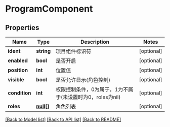 # ProgramComponent

## Properties
Name | Type | Description | Notes
------------ | ------------- | ------------- | -------------
**ident** | **string** | 项目组件标识符 | [optional] 
**enabled** | **bool** | 是否开启 | [optional] 
**position** | **int** | 位置值 | [optional] 
**visible** | **bool** | 是否允许显示(角色控制) | [optional] 
**condition** | **int** | 权限控制条件，0为属于，1为不属于(未设置时为0，roles为nil) | [optional] 
**roles** | [**null[]**](.md) | 角色列表 | [optional] 

[[Back to Model list]](../../README.md#documentation-for-models) [[Back to API list]](../../README.md#documentation-for-api-endpoints) [[Back to README]](../../README.md)



